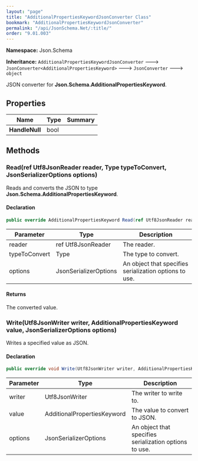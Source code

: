 ```yaml
---
layout: "page"
title: "AdditionalPropertiesKeywordJsonConverter Class"
bookmark: "AdditionalPropertiesKeywordJsonConverter"
permalink: "/api/JsonSchema.Net/:title/"
order: "9.01.003"
---
```

**Namespace:** Json.Schema

**Inheritance:**
`AdditionalPropertiesKeywordJsonConverter`
 🡒 
`JsonConverter<AdditionalPropertiesKeyword>`
 🡒 
`JsonConverter`
 🡒 
`object`

JSON converter for **Json.Schema.AdditionalPropertiesKeyword**.

## Properties

| Name | Type | Summary |
|---|---|---|
| **HandleNull** | bool |  |

## Methods

### Read(ref Utf8JsonReader reader, Type typeToConvert, JsonSerializerOptions options)

Reads and converts the JSON to type **Json.Schema.AdditionalPropertiesKeyword**.

#### Declaration

```c#
public override AdditionalPropertiesKeyword Read(ref Utf8JsonReader reader, Type typeToConvert, JsonSerializerOptions options)
```

| Parameter | Type | Description |
|---|---|---|
| reader | ref Utf8JsonReader | The reader. |
| typeToConvert | Type | The type to convert. |
| options | JsonSerializerOptions | An object that specifies serialization options to use. |


#### Returns

The converted value.

### Write(Utf8JsonWriter writer, AdditionalPropertiesKeyword value, JsonSerializerOptions options)

Writes a specified value as JSON.

#### Declaration

```c#
public override void Write(Utf8JsonWriter writer, AdditionalPropertiesKeyword value, JsonSerializerOptions options)
```

| Parameter | Type | Description |
|---|---|---|
| writer | Utf8JsonWriter | The writer to write to. |
| value | AdditionalPropertiesKeyword | The value to convert to JSON. |
| options | JsonSerializerOptions | An object that specifies serialization options to use. |


